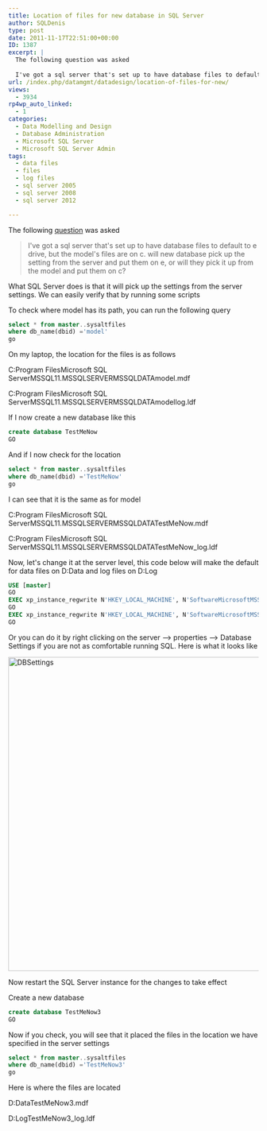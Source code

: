 ```yaml
---
title: Location of files for new database in SQL Server
author: SQLDenis
type: post
date: 2011-11-17T22:51:00+00:00
ID: 1387
excerpt: |
  The following question was asked
  
  I've got a sql server that's set up to have database files to default to e drive, but the model's files are on c. will new database pick up the setting from the server and put them on e, or will they pick it up from t&hellip;
url: /index.php/datamgmt/datadesign/location-of-files-for-new/
views:
  - 3934
rp4wp_auto_linked:
  - 1
categories:
  - Data Modelling and Design
  - Database Administration
  - Microsoft SQL Server
  - Microsoft SQL Server Admin
tags:
  - data files
  - files
  - log files
  - sql server 2005
  - sql server 2008
  - sql server 2012

---
```

The following [question][1] was asked

> I've got a sql server that's set up to have database files to default to e drive, but the model's files are on c. will new database pick up the setting from the server and put them on e, or will they pick it up from the model and put them on c?

What SQL Server does is that it will pick up the settings from the server settings. We can easily verify that by running some scripts

To check where model has its path, you can run the following query

```sql
select * from master..sysaltfiles
where db_name(dbid) ='model'
go
```

On my laptop, the location for the files is as follows
  
C:Program FilesMicrosoft SQL ServerMSSQL11.MSSQLSERVERMSSQLDATAmodel.mdf
  
C:Program FilesMicrosoft SQL ServerMSSQL11.MSSQLSERVERMSSQLDATAmodellog.ldf

If I now create a new database like this

```sql
create database TestMeNow
GO
```

And if I now check for the location

```sql
select * from master..sysaltfiles
where db_name(dbid) ='TestMeNow'
go
```

I can see that it is the same as for model

C:Program FilesMicrosoft SQL ServerMSSQL11.MSSQLSERVERMSSQLDATATestMeNow.mdf
  
C:Program FilesMicrosoft SQL ServerMSSQL11.MSSQLSERVERMSSQLDATATestMeNow_log.ldf

Now, let's change it at the server level, this code below will make the default for data files on D:Data and log files on D:Log

```sql
USE [master]
GO
EXEC xp_instance_regwrite N'HKEY_LOCAL_MACHINE', N'SoftwareMicrosoftMSSQLServerMSSQLServer', N'DefaultData', REG_SZ, N'D:Data'
GO
EXEC xp_instance_regwrite N'HKEY_LOCAL_MACHINE', N'SoftwareMicrosoftMSSQLServerMSSQLServer', N'DefaultLog', REG_SZ, N'D:Log'
GO
```

Or you can do it by right clicking on the server –> properties –> Database Settings if you are not as comfortable running SQL. Here is what it looks like
  
[<img src="http://farm7.static.flickr.com/6043/6355955641_8d0daa2731_b.jpg" width="704" height="632" alt="DBSettings" />][2]

Now restart the SQL Server instance for the changes to take effect
  
Create a new database

```sql
create database TestMeNow3
GO
```

Now if you check, you will see that it placed the files in the location we have specified in the server settings

```sql
select * from master..sysaltfiles
where db_name(dbid) ='TestMeNow3'
go
```

Here is where the files are located
  
D:DataTestMeNow3.mdf
  
D:LogTestMeNow3_log.ldf

 [1]: http://forum.lessthandot.com/viewtopic.php?f=22&t=15783
 [2]: http://www.flickr.com/photos/denisgobo/6355955641/ "DBSettings "